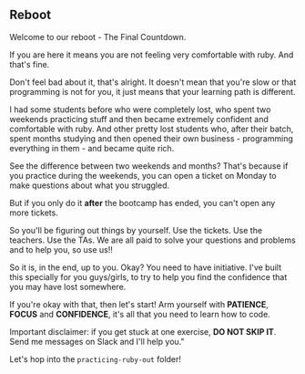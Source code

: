 ## Reboot

Welcome to our reboot - The Final Countdown.

If you are here it means you are not feeling very comfortable with ruby. And that's fine.

Don't feel bad about it, that's alright. It doesn't mean that you're slow or that programming is not for you, it just means that your learning path is different.

I had some students before who were completely lost, who spent two weekends practicing stuff and then became extremely confident and comfortable with ruby. And other pretty lost students who, after their batch, spent months studying and then opened their own business - programming everything in them - and became quite rich.

See the difference between two weekends and months? That's because if you practice during the weekends, you can open a ticket on Monday to make questions about what you struggled.

But if you only do it  **after**  the bootcamp has ended, you can't open any more tickets.

So you'll be figuring out things by yourself. Use the tickets. Use the teachers. Use the TAs. We are all paid to solve your questions and problems and to help you, so use us!!

So it is, in the end, up to you. Okay? You need to have initiative. I've built this specially for you guys/girls, to try to help you find the confidence that you may have lost somewhere.

If you're okay with that, then let's start! Arm yourself with **PATIENCE**, **FOCUS** and **CONFIDENCE**, it's all that you need to learn how to code.

Important disclaimer: if you get stuck at one exercise, **DO NOT SKIP IT**. Send me messages on Slack and I'll help you."

Let's hop into the `practicing-ruby-out` folder!
